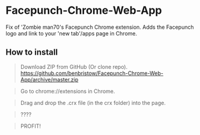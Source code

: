 Facepunch-Chrome-Web-App
========================

Fix of 'Zombie man70's Facepunch Chrome extension.
Adds the Facepunch logo and link to your 'new tab'/apps page in Chrome.

How to install
-----------------

> Download ZIP from GitHub (Or clone repo). https://github.com/benbristow/Facepunch-Chrome-Web-App/archive/master.zip

> Go to chrome://extensions in Chrome.

> Drag and drop the .crx file (in the crx folder) into the page.

> ????

> PROFIT!